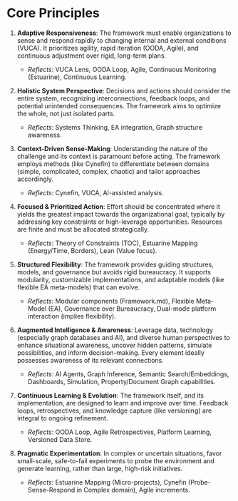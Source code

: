 # Core Principles

1.  **Adaptive Responsiveness**: The framework must enable organizations to sense and respond rapidly to changing internal and external conditions (VUCA). It prioritizes agility, rapid iteration (OODA, Agile), and continuous adjustment over rigid, long-term plans.
    * *Reflects*: VUCA Lens, OODA Loop, Agile, Continuous Monitoring (Estuarine), Continuous Learning.

2.  **Holistic System Perspective**: Decisions and actions should consider the entire system, recognizing interconnections, feedback loops, and potential unintended consequences. The framework aims to optimize the whole, not just isolated parts.
    * *Reflects*: Systems Thinking, EA integration, Graph structure awareness.

3.  **Context-Driven Sense-Making**: Understanding the nature of the challenge and its context is paramount before acting. The framework employs methods (like Cynefin) to differentiate between domains (simple, complicated, complex, chaotic) and tailor approaches accordingly.
    * *Reflects*: Cynefin, VUCA, AI-assisted analysis.

4.  **Focused & Prioritized Action**: Effort should be concentrated where it yields the greatest impact towards the organizational goal, typically by addressing key constraints or high-leverage opportunities. Resources are finite and must be allocated strategically.
    * *Reflects*: Theory of Constraints (TOC), Estuarine Mapping (Energy/Time, Borders), Lean (Value focus).

5.  **Structured Flexibility**: The framework provides guiding structures, models, and governance but avoids rigid bureaucracy. It supports modularity, customizable implementations, and adaptable models (like flexible EA meta-models) that can evolve.
    * *Reflects*: Modular components (Framework.md), Flexible Meta-Model (EA), Governance over Bureaucracy, Dual-mode platform interaction (implies flexibility).

6.  **Augmented Intelligence & Awareness**: Leverage data, technology (especially graph databases and AI), and diverse human perspectives to enhance situational awareness, uncover hidden patterns, simulate possibilities, and inform decision-making. Every element ideally possesses awareness of its relevant connections.
    * *Reflects*: AI Agents, Graph Inference, Semantic Search/Embeddings, Dashboards, Simulation, Property/Document Graph capabilities.

7.  **Continuous Learning & Evolution**: The framework itself, and its implementation, are designed to learn and improve over time. Feedback loops, retrospectives, and knowledge capture (like versioning) are integral to ongoing refinement.
    * *Reflects*: OODA Loop, Agile Retrospectives, Platform Learning, Versioned Data Store.

8.  **Pragmatic Experimentation**: In complex or uncertain situations, favor small-scale, safe-to-fail experiments to probe the environment and generate learning, rather than large, high-risk initiatives.
    * *Reflects*: Estuarine Mapping (Micro-projects), Cynefin (Probe-Sense-Respond in Complex domain), Agile increments.